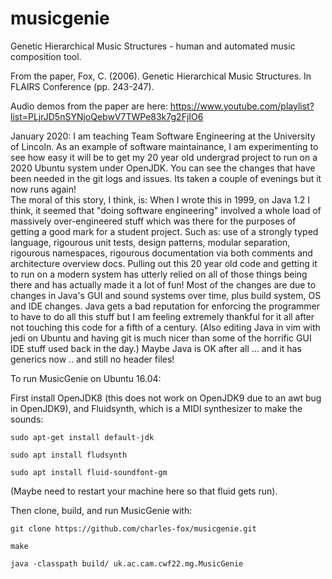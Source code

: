# musicgenie
Genetic Hierarchical Music Structures - human and automated music composition tool.

From the paper,
Fox, C. (2006). Genetic Hierarchical Music Structures. In FLAIRS Conference (pp. 243-247).

Audio demos from the paper are here:
https://www.youtube.com/playlist?list=PLjrJD5nSYNjoQebwV7TWPe83k7g2FjIO6

January 2020: I am teaching Team Software Engineering at the University of Lincoln.   As an example of software maintainance, I am experimenting to see how easy it will be to get my 20 year old undergrad project to run on a 2020 Ubuntu system under OpenJDK.     You can see the changes that have been needed in the git logs and issues.    Its taken a couple of evenings but it now runs again!   
The moral of this story, I think, is:   When I wrote this in 1999, on Java 1.2 I think, it seemed that "doing software engineering" involved a whole load of massively over-engineered stuff which was there for the purposes of getting a good mark for a student project. Such as: use of a strongly typed language, rigourous unit tests, design patterns, modular separation,  rigourous namespaces, rigourous documentation via both comments and architecture overview docs.   Pulling out this 20 year old code and getting it to run on a modern system has utterly relied on all of those things being there and has actually made it a lot of fun!   Most of the changes are due to changes in Java's GUI and sound systems over time, plus build system, OS and IDE changes. Java gets a bad reputation for enforcing the programmer to have to do all this stuff but I am feeling extremely thankful for it all after not touching this code for a fifth of a century.   (Also editing Java in vim with jedi on Ubuntu and having git is much nicer than some of the horrific GUI IDE stuff used back in the day.)  Maybe Java is OK after all ... and it has generics now .. and still no header files!

To run MusicGenie on Ubuntu 16.04:

First install OpenJDK8 (this does not work on OpenJDK9 due to an awt bug in OpenJDK9), and Fluidsynth, which is a MIDI synthesizer to make the sounds:
```
sudo apt-get install default-jdk

sudo apt install fludsynth

sudo apt install fluid-soundfont-gm
```
(Maybe need to restart your machine here so that fluid gets run).

Then clone, build, and run MusicGenie with:
```
git clone https://github.com/charles-fox/musicgenie.git

make

java -classpath build/ uk.ac.cam.cwf22.mg.MusicGenie

```


